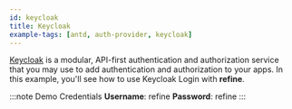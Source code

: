 ```yaml
---
id: keycloak
title: Keycloak
example-tags: [antd, auth-provider, keycloak]
---
```


[Keycloak](https://www.keycloak.org) is a modular, API-first authentication and authorization service that you may use to add authentication and authorization to your apps. In this example, you'll see how to use Keycloak Login with **refine**.

:::note Demo Credentials
**Username**: refine
**Password**: refine
:::

<CodeSandboxExample path="auth-keycloak" />
